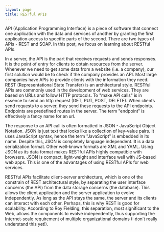 ```yaml
---
layout: page
title: RESTful APIs
---
```


API (Application Programming Interface) is a piece of software that connect one application with the data and services of another by granting the first application access to specific parts of the second. There are two types of APIs - REST and SOAP. In this post, we focus on learning about RESTful APIs.

In a server, the API is the part that receives requests and sends responses. It is the point of entry for clients to obtain resources from the server. Whenever we need to get some data from a website (i.e. a company), our first solution would be to check if the company provides an API. Most large companies have APIs to provide clients with the information they need. REST (Representational State Transfer) is an architectural style. RESTful APIs are commonly used in the development of web services. They are based on URLs and follow HTTP protocols. To "make API calls" is in essence to send an http request (GET, PUT, POST, DELETE). When clients send requests to a server, they send these requests to the API endpoints. Endpoints are predefined routes in the server. The term "endpoint" is effectively a fancy name for an url.

The response to an API call is often formatted in JSON - JavaScript Object Notation. JSON is just text that looks like a collection of key-value pairs. It uses JavaScript syntax, hence the term "JavaScript" is embedded in its name. Despite this, JSON is completely language independent. It is a data serialization format. Other well-known formats are XML and YAML. Using JSON as its data format makes RESTful APIs highly compatible with browsers. JSON is compact, light-weight and interface well with JS-based web apps. This is one of the advantages of using RESTful APIs for web services.

RESTful APIs facilitate client-server architecture, which is one of the constrain of REST architectural style, by separating the user interface concerns (the API) from the data storage concerns (the database). This allows the client application and the server application to evolve independently. As long as the API stays the same, the server and its clients can interact with each other. Perhaps, this is why REST is good for scalability. According to Roy Fielding, this separation, most significant to the Web, allows the components to evolve independently, thus supporting the Internet-scale requirement of multiple organizational domains (I don't really understand this yet!).

